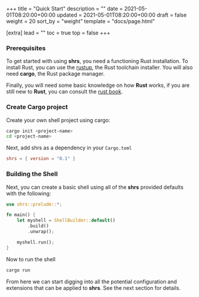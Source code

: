 +++
title = "Quick Start"
description = ""
date = 2021-05-01T08:20:00+00:00
updated = 2021-05-01T08:20:00+00:00
draft = false
weight = 20
sort_by = "weight"
template = "docs/page.html"

[extra]
lead = ""
toc = true
top = false
+++

### Prerequisites

To get started with using **shrs**, you need a functioning Rust installation.
To install Rust, you can use the [rustup](https://rustup.rs/), the Rust
toolchain installer. You will also need **cargo**, the Rust package manager.

Finally, you will need some basic knowledge on how **Rust** works, if you are
still new to **Rust**, you can consult the [rust
book](https://doc.rust-lang.org/stable/book/).

### Create Cargo project

Create your own shell project using cargo:
```sh
cargo init <project-name>
cd <project-name>
```

Next, add shrs as a dependency in your `Cargo.toml`
```toml
shrs = { version = "0.1" }
```

### Building the Shell

Next, you can create a basic shell using all of the **shrs** provided defaults with the following:
```rust
use shrs::prelude::*;

fn main() {
    let myshell = ShellBuilder::default()
        .build()
        .unwrap();

    myshell.run();
}
```

Now to run the shell
```sh
cargo run
```

From here we can start digging into all the potential configuration and
extensions that can be applied to **shrs**. See the next section for details.
